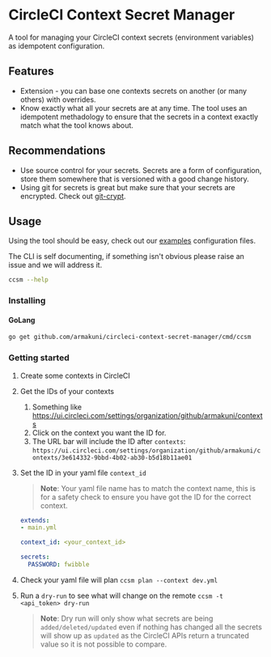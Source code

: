 # CircleCI Context Secret Manager

A tool for managing your CircleCI context secrets (environment variables) as idempotent configuration.

## Features

- Extension - you can base one contexts secrets on another (or many others) with overrides.
- Know exactly what all your secrets are at any time. The tool uses an idempotent methadology to ensure that the secrets in a context exactly match what the tool knows about.

## Recommendations

- Use source control for your secrets. Secrets are a form of configuration, store them somewhere that is versioned with a good change history.
- Using git for secrets is great but make sure that your secrets are encrypted. Check out [git-crypt](https://github.com/AGWA/git-crypt).

## Usage

Using the tool should be easy, check out our [examples](/examples) configuration files.

The CLI is self documenting, if something isn't obvious please raise an issue and we will address it.

```sh
ccsm --help
```

### Installing

#### GoLang

```sh
go get github.com/armakuni/circleci-context-secret-manager/cmd/ccsm
```

### Getting started

1. Create some contexts in CircleCI
2. Get the IDs of your contexts
    1. Something like <https://ui.circleci.com/settings/organization/github/armakuni/contexts>
    2. Click on the context you want the ID for.
    3. The URL bar will include the ID after `contexts`: `https://ui.circleci.com/settings/organization/github/armakuni/contexts/3e614332-9bbd-4b02-ab30-b5d18b11ae01`
3. Set the ID in your yaml file `context_id`

    > **Note**: Your yaml file name has to match the context name, this is for a safety check to ensure you have got the ID for the correct context.

    ```yaml
    extends:
    - main.yml

    context_id: <your_context_id>

    secrets:
      PASSWORD: fwibble
    ```

4. Check your yaml file will plan `ccsm plan --context dev.yml`
5. Run a `dry-run` to see what will change on the remote `ccsm -t <api_token> dry-run`

    > **Note**: Dry run will only show what secrets are being `added/deleted/updated` even if nothing has changed all the secrets will show up as `updated` as the CircleCI APIs return a truncated value so it is not possible to compare.
